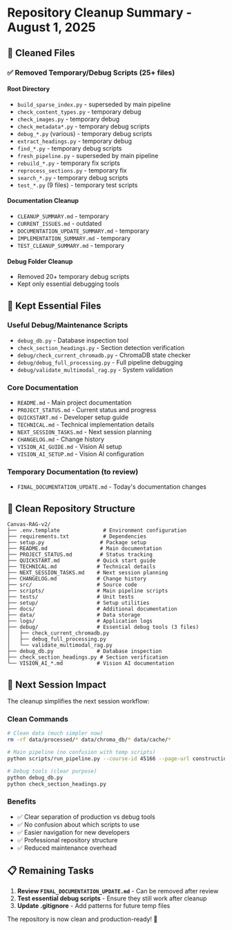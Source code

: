 # Repository Cleanup Summary - August 1, 2025

## 🧹 Cleaned Files

### ✅ Removed Temporary/Debug Scripts (25+ files)

#### Root Directory
- `build_sparse_index.py` - superseded by main pipeline
- `check_content_types.py` - temporary debug
- `check_images.py` - temporary debug  
- `check_metadata*.py` - temporary debug scripts
- `debug_*.py` (various) - temporary debug scripts
- `extract_headings.py` - temporary debug
- `find_*.py` - temporary debug scripts
- `fresh_pipeline.py` - superseded by main pipeline
- `rebuild_*.py` - temporary fix scripts
- `reprocess_sections.py` - temporary fix
- `search_*.py` - temporary debug scripts
- `test_*.py` (9 files) - temporary test scripts

#### Documentation Cleanup
- `CLEANUP_SUMMARY.md` - temporary
- `CURRENT_ISSUES.md` - outdated
- `DOCUMENTATION_UPDATE_SUMMARY.md` - temporary
- `IMPLEMENTATION_SUMMARY.md` - temporary
- `TEST_CLEANUP_SUMMARY.md` - temporary

#### Debug Folder Cleanup
- Removed 20+ temporary debug scripts
- Kept only essential debugging tools

## 📁 Kept Essential Files

### Useful Debug/Maintenance Scripts
- `debug_db.py` - Database inspection tool
- `check_section_headings.py` - Section detection verification
- `debug/check_current_chromadb.py` - ChromaDB state checker
- `debug/debug_full_processing.py` - Full pipeline debugging
- `debug/validate_multimodal_rag.py` - System validation

### Core Documentation
- `README.md` - Main project documentation
- `PROJECT_STATUS.md` - Current status and progress
- `QUICKSTART.md` - Developer setup guide
- `TECHNICAL.md` - Technical implementation details
- `NEXT_SESSION_TASKS.md` - Next session planning
- `CHANGELOG.md` - Change history
- `VISION_AI_GUIDE.md` - Vision AI setup
- `VISION_AI_SETUP.md` - Vision AI configuration

### Temporary Documentation (to review)
- `FINAL_DOCUMENTATION_UPDATE.md` - Today's documentation changes

## 🎯 Clean Repository Structure

```
Canvas-RAG-v2/
├── .env.template              # Environment configuration
├── requirements.txt           # Dependencies
├── setup.py                  # Package setup
├── README.md                 # Main documentation
├── PROJECT_STATUS.md         # Status tracking
├── QUICKSTART.md            # Quick start guide
├── TECHNICAL.md             # Technical details
├── NEXT_SESSION_TASKS.md    # Next session planning
├── CHANGELOG.md             # Change history
├── src/                     # Source code
├── scripts/                 # Main pipeline scripts
├── tests/                   # Unit tests
├── setup/                   # Setup utilities
├── docs/                    # Additional documentation
├── data/                    # Data storage
├── logs/                    # Application logs
├── debug/                   # Essential debug tools (3 files)
│   ├── check_current_chromadb.py
│   ├── debug_full_processing.py
│   └── validate_multimodal_rag.py
├── debug_db.py              # Database inspection
├── check_section_headings.py # Section verification
└── VISION_AI_*.md           # Vision AI documentation
```

## 🔄 Next Session Impact

The cleanup simplifies the next session workflow:

### Clean Commands
```bash
# Clean data (much simpler now)
rm -rf data/processed/* data/chroma_db/* data/cache/*

# Main pipeline (no confusion with temp scripts)
python scripts/run_pipeline.py --course-id 45166 --page-url construction-drawing-package-2

# Debug tools (clear purpose)
python debug_db.py
python check_section_headings.py
```

### Benefits
- ✅ Clear separation of production vs debug tools
- ✅ No confusion about which scripts to use
- ✅ Easier navigation for new developers
- ✅ Professional repository structure
- ✅ Reduced maintenance overhead

## 📋 Remaining Tasks

1. **Review `FINAL_DOCUMENTATION_UPDATE.md`** - Can be removed after review
2. **Test essential debug scripts** - Ensure they still work after cleanup
3. **Update .gitignore** - Add patterns for future temp files

The repository is now clean and production-ready! 🎉
